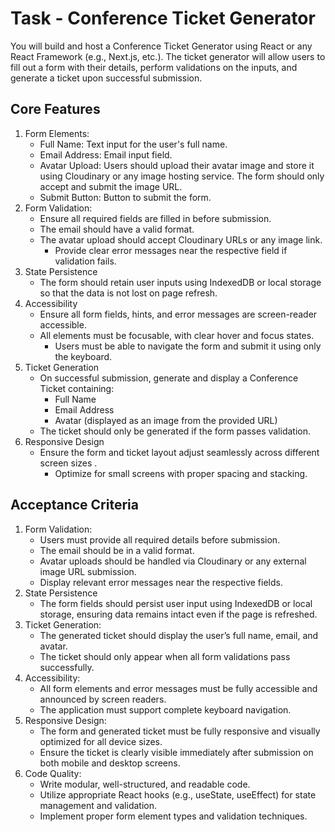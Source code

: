 # Task - Conference Ticket Generator
You will build and host a Conference Ticket Generator using React or any React Framework (e.g., Next.js, etc.). The ticket generator will allow users to fill out a form with their details, perform validations on the inputs, and generate a ticket upon successful submission.

## Core Features
1. Form Elements:
	- Full Name: Text input for the user's full name.
	- Email Address: Email input field.
	- Avatar Upload: Users should upload their avatar image and store it using Cloudinary or any image hosting service. The form should only accept and submit the image URL.
	- Submit Button: Button to submit the form.
2. Form Validation:
	- Ensure all required fields are filled in before submission.
	- The email should have a valid format.
	- The avatar upload should accept Cloudinary URLs or any image link.
		- Provide clear error messages near the respective field if validation fails.
3. State Persistence
	- The form should retain user inputs using IndexedDB or local storage so that the data is not lost on page refresh.
4. Accessibility
	- Ensure all form fields, hints, and error messages are screen-reader accessible.
	- All elements must be focusable, with clear hover and focus states.
		- Users must be able to navigate the form and submit it using only the keyboard.
5. Ticket Generation
	- On successful submission, generate and display a Conference Ticket containing:
		- Full Name
		- Email Address
		- Avatar (displayed as an image from the provided URL)
	- The ticket should only be generated if the form passes validation.
6. Responsive Design
	- Ensure the form and ticket layout adjust seamlessly across different screen sizes .
		- Optimize for small screens with proper spacing and stacking.

## Acceptance Criteria
1. Form Validation:
	- Users must provide all required details before submission.
	- The email should be in a valid format.
	- Avatar uploads should be handled via Cloudinary or any external image URL submission.
	- Display relevant error messages near the respective fields.
2. State Persistence
	- The form fields should persist user input using IndexedDB or local storage, ensuring data remains intact even if the page is refreshed.
3. Ticket Generation:
	- The generated ticket should display the user’s full name, email, and avatar.
	- The ticket should only appear when all form validations pass successfully.
4. Accessibility:
	- All form elements and error messages must be fully accessible and announced by screen readers.
	- The application must support complete keyboard navigation.
5. Responsive Design:
	- The form and generated ticket must be fully responsive and visually optimized for all device sizes.
	- Ensure the ticket is clearly visible immediately after submission on both mobile and desktop screens.
6. Code Quality:
	- Write modular, well-structured, and readable code.
	- Utilize appropriate React hooks (e.g., useState, useEffect) for state management and validation.
	- Implement proper form element types and validation techniques.


